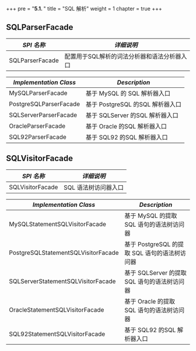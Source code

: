 +++
pre = "<b>5.1. </b>"
title = "SQL 解析"
weight = 1
chapter = true
+++

## SQLParserFacade

| *SPI 名称*              | *详细说明*                             |
| ---------------------- | -------------------------------------- |
| SQLParserFacade        | 配置用于SQL解析的词法分析器和语法分析器入口 |

| *Implementation Class* | *Description*                          |
| ---------------------- | -------------------------------------- |
| MySQLParserFacade      | 基于 MySQL 的 SQL 解析器入口             |
| PostgreSQLParserFacade | 基于 PostgreSQL 的SQL 解析器入口         |
| SQLServerParserFacade  | 基于 SQLServer 的SQL 解析器入口          |
| OracleParserFacade     | 基于 Oracle 的SQL 解析器入口             |
| SQL92ParserFacade      | 基于 SQL92 的SQL 解析器入口              |

## SQLVisitorFacade

| *SPI 名称*                          | *详细说明*                                   |
| ----------------------------------- | ------------------------------------------- |
| SQLVisitorFacade                    | SQL 语法树访问器入口                          |

| *Implementation Class*              | *Description*                               |
| ----------------------------------- | ------------------------------------------- |
| MySQLStatementSQLVisitorFacade      | 基于 MySQL 的提取 SQL 语句的语法树访问器       |
| PostgreSQLStatementSQLVisitorFacade | 基于 PostgreSQL 的提取 SQL 语句的语法树访问器  |
| SQLServerStatementSQLVisitorFacade  | 基于 SQLServer 的提取 SQL 语句的语法树访问器   |
| OracleStatementSQLVisitorFacade     | 基于 Oracle 的提取 SQL 语句的语法树访问器      |
| SQL92StatementSQLVisitorFacade      | 基于 SQL92 的SQL 解析器入口                   |
